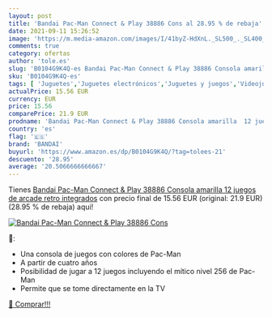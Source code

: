 ```yaml
---
layout: post
title: 'Bandai Pac-Man Connect & Play 38886 Cons al 28.95 % de rebaja'
date: 2021-09-11 15:26:52
image: 'https://m.media-amazon.com/images/I/41byZ-HdXnL._SL500_._SL400_.jpg'
comments: true
category: ofertas
author: 'tole.es'
slug: 'B0104G9K4Q-es Bandai Pac-Man Connect & Play 38886 Consola amarilla 12...'
sku: 'B0104G9K4Q-es'
tags: [ 'Juguetes','Juguetes electrónicos','Juguetes y juegos','Videojuegos para niños','bandai', ]
actualPrice: 15.56 EUR
currency: EUR
price: 15.56
comparePrice: 21.9 EUR
prodname: 'Bandai Pac-Man Connect & Play 38886 Consola amarilla  12 juegos de arcade retro integrados'
country: 'es'
flag: '🇪🇸'
brand: 'BANDAI'
buyurl: 'https://www.amazon.es/dp/B0104G9K4Q/?tag=tolees-21'
descuento: '28.95'
average: '20.5066666666667'
---
```


Tienes [Bandai Pac-Man Connect & Play 38886 Consola amarilla  12 juegos de arcade retro integrados](https://www.amazon.es/dp/B0104G9K4Q/?tag=tolees-21) con precio final de  15.56 EUR (original: 21.9 EUR) (28.95 %  de rebaja) aqui!

[![Bandai Pac-Man Connect & Play 38886 Cons](https://m.media-amazon.com/images/I/41byZ-HdXnL._SL500_._SL400_.jpg)](https://www.amazon.es/dp/B0104G9K4Q/?tag=tolees-21)

🔎:

- Una consola de juegos con colores de Pac-Man
- A partir de cuatro años
- Posibilidad de jugar a 12 juegos incluyendo el mítico nivel 256 de Pac-Man
- Permite que se tome directamente en la TV

[🛒 Comprar!!!](https://www.amazon.es/dp/B0104G9K4Q/?tag=tolees-21)
